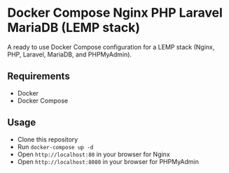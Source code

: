 # Docker Compose Nginx PHP Laravel MariaDB (LEMP stack)

A ready to use Docker Compose configuration for a LEMP stack (Nginx, PHP, Laravel, MariaDB, and PHPMyAdmin).

## Requirements

- Docker
- Docker Compose

## Usage

- Clone this repository
- Run `docker-compose up -d`
- Open `http://localhost:80` in your browser for Nginx
- Open `http://localhost:8080` in your browser for PHPMyAdmin
